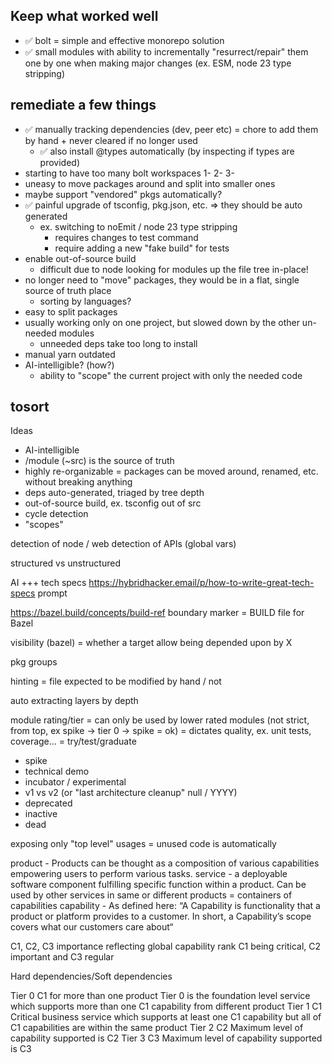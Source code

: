 



## Keep what worked well
- ✅ bolt = simple and effective monorepo solution
- ✅ small modules with ability to incrementally "resurrect/repair" them one by one when making major changes (ex. ESM, node 23 type stripping)


## remediate a few things
- ✅ manually tracking dependencies (dev, peer etc) = chore to add them by hand + never cleared if no longer used
  - ✅ also install @types automatically (by inspecting if types are provided)
- starting to have too many bolt workspaces 1- 2- 3-
- uneasy to move packages around and split into smaller ones
- maybe support "vendored" pkgs automatically?
- ✅ painful upgrade of tsconfig, pkg.json, etc. => they should be auto generated
  - ex. switching to noEmit / node 23 type stripping
    - requires changes to test command
    - require adding a new "fake build" for tests
- enable out-of-source build
  - difficult due to node looking for modules up the file tree in-place!
- no longer need to "move" packages, they would be in a flat, single source of truth place
  - sorting by languages?
- easy to split packages
- usually working only on one project, but slowed down by the other un-needed modules
  - unneeded deps take too long to install
- manual yarn outdated
- AI-intelligible? (how?)
  - ability to "scope" the current project with only the needed code

## tosort
Ideas
- AI-intelligible
- /module (~src) is the source of truth
- highly re-organizable = packages can be moved around, renamed, etc. without breaking anything
- deps auto-generated, triaged by tree depth
- out-of-source build, ex. tsconfig out of src
- cycle detection
- "scopes"

detection of node / web
detection of APIs (global vars)

structured vs unstructured

AI
+++ tech specs https://hybridhacker.email/p/how-to-write-great-tech-specs
prompt


https://bazel.build/concepts/build-ref
boundary marker
= BUILD file for Bazel

visibility (bazel) = whether a target allow being depended upon by X

pkg groups

hinting
= file expected to be modified by hand / not

auto extracting layers by depth

module rating/tier
= can only be used by lower rated modules (not strict, from top, ex spike -> tier 0 -> spike = ok)
= dictates quality, ex. unit tests, coverage...
= try/test/graduate
- spike
- technical demo
- incubator / experimental
- v1 vs v2 (or "last architecture cleanup" null / YYYY)
- deprecated
- inactive
- dead



exposing only "top level" usages
= unused code is automatically



product - Products can be thought as a composition of various capabilities empowering users to perform various tasks.
service - a deployable software component fulfilling specific function within a product. Can be used by other services in same or different products
  = containers of capabilities
capability - As defined here: “A Capability is functionality that a product or platform provides to a customer. In short, a Capability’s scope covers what our customers care about“

C1, C2, C3 importance reflecting global capability rank C1 being critical, C2 important and C3 regular

Hard dependencies/Soft dependencies

Tier 0 C1 for more than one product Tier 0 is the foundation level
service which supports more
than one C1 capability from
different product
Tier 1 C1 Critical business service which
supports at least one C1
capability but all of C1
capabilities are within the same
product
Tier 2 C2 Maximum level of capability
supported is C2
Tier 3 C3 Maximum level of capability
supported is C3
